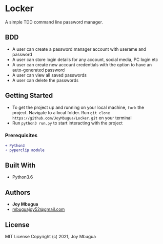 # Locker

A simple TDD command line password manager.
## BDD
* A user can create a password manager account with userame and password
* A user can store login details for any account, social media, PC login etc
* A user can create new account credentials with the option to have an auto-generated password
* A user can view all saved passwords
* A user can delete the passwords
## Getting Started

* To get the project up and running on your local machine, `fork` the project. Navigate to a local folder. Run `git clone https://github.com/JoyMbugua/Locker.git` on your terminal
* Run `python3 run.py` to start interacting with the project

### Prerequisites
```diff
+ Python3
+ pyperclip module
```
## Built With
* Python3.6

## Authors
* **Joy Mbugua**
*  <mbuguajoy52@gmail.com>

## License
MIT License Copyright (c) 2021, Joy Mbugua

